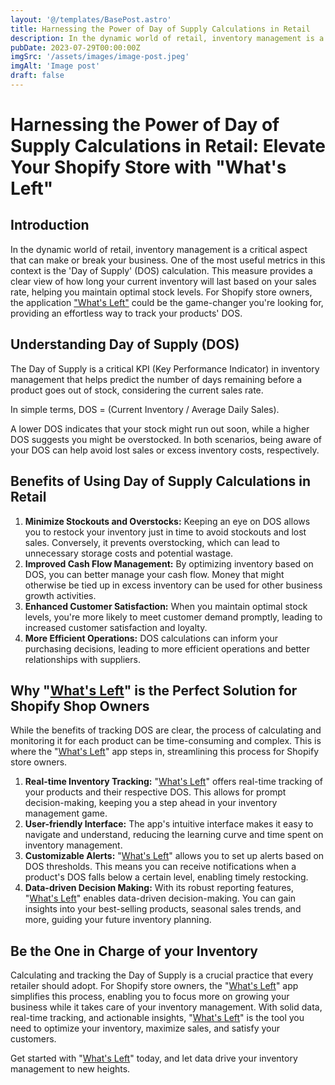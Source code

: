 ```yaml
---
layout: '@/templates/BasePost.astro'
title: Harnessing the Power of Day of Supply Calculations in Retail
description: In the dynamic world of retail, inventory management is a critical aspect that can make or break your business. One of the most useful metrics in this context is the 'Day of Supply' (DOS) calculation.
pubDate: 2023-07-29T00:00:00Z
imgSrc: '/assets/images/image-post.jpeg'
imgAlt: 'Image post'
draft: false
---
```


# Harnessing the Power of Day of Supply Calculations in Retail: Elevate Your Shopify Store with "What's Left"

## Introduction

In the dynamic world of retail, inventory management is a critical aspect that can make or break your business. One of the most useful metrics in this context is the 'Day of Supply' (DOS) calculation. This measure provides a clear view of how long your current inventory will last based on your sales rate, helping you maintain optimal stock levels. For Shopify store owners, the application ["What's Left"](https://apps.shopify.com/whats-left) could be the game-changer you're looking for, providing an effortless way to track your products' DOS.

## Understanding Day of Supply (DOS)

The Day of Supply is a critical KPI (Key Performance Indicator) in inventory management that helps predict the number of days remaining before a product goes out of stock, considering the current sales rate.

In simple terms, DOS = (Current Inventory / Average Daily Sales).

A lower DOS indicates that your stock might run out soon, while a higher DOS suggests you might be overstocked. In both scenarios, being aware of your DOS can help avoid lost sales or excess inventory costs, respectively.

## Benefits of Using Day of Supply Calculations in Retail

1. **Minimize Stockouts and Overstocks:** Keeping an eye on DOS allows you to restock your inventory just in time to avoid stockouts and lost sales. Conversely, it prevents overstocking, which can lead to unnecessary storage costs and potential wastage.
2. **Improved Cash Flow Management:** By optimizing inventory based on DOS, you can better manage your cash flow. Money that might otherwise be tied up in excess inventory can be used for other business growth activities.
3. **Enhanced Customer Satisfaction:** When you maintain optimal stock levels, you're more likely to meet customer demand promptly, leading to increased customer satisfaction and loyalty.
4. **More Efficient Operations:** DOS calculations can inform your purchasing decisions, leading to more efficient operations and better relationships with suppliers.

## Why "[What's Left](https://apps.shopify.com/whats-left)" is the Perfect Solution for Shopify Shop Owners

While the benefits of tracking DOS are clear, the process of calculating and monitoring it for each product can be time-consuming and complex. This is where the "[What's Left](https://apps.shopify.com/whats-left)" app steps in, streamlining this process for Shopify store owners.

1. **Real-time Inventory Tracking:** "[What's Left](https://apps.shopify.com/whats-left)" offers real-time tracking of your products and their respective DOS. This allows for prompt decision-making, keeping you a step ahead in your inventory management game.
2. **User-friendly Interface:** The app's intuitive interface makes it easy to navigate and understand, reducing the learning curve and time spent on inventory management.
3. **Customizable Alerts:** "[What's Left](https://apps.shopify.com/whats-left)" allows you to set up alerts based on DOS thresholds. This means you can receive notifications when a product's DOS falls below a certain level, enabling timely restocking.
4. **Data-driven Decision Making:** With its robust reporting features, "[What's Left](https://apps.shopify.com/whats-left)" enables data-driven decision-making. You can gain insights into your best-selling products, seasonal sales trends, and more, guiding your future inventory planning.

## Be the One in Charge of your Inventory

Calculating and tracking the Day of Supply is a crucial practice that every retailer should adopt. For Shopify store owners, the "[What's Left](https://apps.shopify.com/whats-left)" app simplifies this process, enabling you to focus more on growing your business while it takes care of your inventory management. With solid data, real-time tracking, and actionable insights, "[What's Left](https://apps.shopify.com/whats-left)" is the tool you need to optimize your inventory, maximize sales, and satisfy your customers.

Get started with "[What's Left](https://apps.shopify.com/whats-left)" today, and let data drive your inventory management to new heights.

